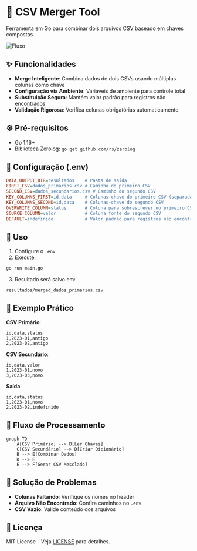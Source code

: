 # 🔄 CSV Merger Tool

Ferramenta em Go para combinar dois arquivos CSV baseado em chaves compostas.

![Fluxo](https://via.placeholder.com/800x200.png?text=CSV+1→Chaves+Compostas→CSV+2→Merge→Saída)

## ✨ Funcionalidades
- **Merge Inteligente**: Combina dados de dois CSVs usando múltiplas colunas como chave
- **Configuração via Ambiente**: Variáveis de ambiente para controle total
- **Substituição Segura**: Mantém valor padrão para registros não encontrados
- **Validação Rigorosa**: Verifica colunas obrigatórias automaticamente

## ⚙️ Pré-requisitos
- Go 1.16+
- Biblioteca Zerolog: `go get github.com/rs/zerolog`

## 🔧 Configuração (.env)
```ini
DATA_OUTPUT_DIR=resultados    # Pasta de saída
FIRST_CSV=dados_primarios.csv # Caminho do primeiro CSV
SECOND_CSV=dados_secundarios.csv # Caminho do segundo CSV
KEY_COLUMNS_FIRST=id,data     # Colunas-chave do primeiro CSV (separadas por vírgula)
KEY_COLUMNS_SECOND=id,data    # Colunas-chave do segundo CSV
OVERWRITE_COLUMN=status       # Coluna para sobrescrever no primeiro CSV
SOURCE_COLUMN=valor           # Coluna fonte do segundo CSV
DEFAULT=indefinido            # Valor padrão para registros não encontrados
```

## 🚀 Uso
1. Configure o `.env`
2. Execute:
```bash
go run main.go
```
3. Resultado será salvo em:
```
resultados/merged_dados_primarios.csv
```

## 📌 Exemplo Prático
**CSV Primário**:
```csv
id,data,status
1,2023-01,antigo
2,2023-02,antigo
```

**CSV Secundário**:
```csv
id,data,valor
1,2023-01,novo
3,2023-03,novo
```

**Saída**:
```csv
id,data,status
1,2023-01,novo
2,2023-02,indefinido
```

## 🔄 Fluxo de Processamento
```mermaid
graph TD
    A[CSV Primário] --> B[Ler Chaves]
    C[CSV Secundário] --> D[Criar Dicionário]
    B --> E[Combinar Dados]
    D --> E
    E --> F[Gerar CSV Mesclado]
```

## 🛑 Solução de Problemas
- **Colunas Faltando**: Verifique os nomes no header
- **Arquivo Não Encontrado**: Confira caminhos no `.env`
- **CSV Vazio**: Valide conteúdo dos arquivos

## 📄 Licença
MIT License - Veja [LICENSE](LICENSE) para detalhes.